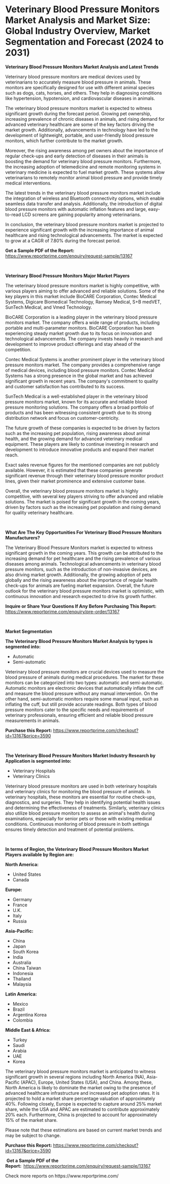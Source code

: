<p><h1>Veterinary Blood Pressure Monitors Market Analysis and Market Size: Global Industry Overview, Market Segmentation and Forecast (2024 to 2031)</h1></p><p><strong>Veterinary Blood Pressure Monitors Market Analysis and Latest Trends</strong></p>
<p><p>Veterinary blood pressure monitors are medical devices used by veterinarians to accurately measure blood pressure in animals. These monitors are specifically designed for use with different animal species such as dogs, cats, horses, and others. They help in diagnosing conditions like hypertension, hypotension, and cardiovascular diseases in animals.</p><p>The veterinary blood pressure monitors market is expected to witness significant growth during the forecast period. Growing pet ownership, increasing prevalence of chronic diseases in animals, and rising demand for advanced veterinary healthcare are some of the key factors driving the market growth. Additionally, advancements in technology have led to the development of lightweight, portable, and user-friendly blood pressure monitors, which further contribute to the market growth.</p><p>Moreover, the rising awareness among pet owners about the importance of regular check-ups and early detection of diseases in their animals is boosting the demand for veterinary blood pressure monitors. Furthermore, the increasing adoption of telemedicine and remote monitoring systems in veterinary medicine is expected to fuel market growth. These systems allow veterinarians to remotely monitor animal blood pressure and provide timely medical interventions.</p><p>The latest trends in the veterinary blood pressure monitors market include the integration of wireless and Bluetooth connectivity options, which enable seamless data transfer and analysis. Additionally, the introduction of digital blood pressure monitors with automatic inflation features and large, easy-to-read LCD screens are gaining popularity among veterinarians.</p><p>In conclusion, the veterinary blood pressure monitors market is projected to experience significant growth with the increasing importance of animal healthcare and rising technological advancements. The market is expected to grow at a CAGR of 7.80% during the forecast period.</p></p>
<p><strong>Get a Sample PDF of the Report:&nbsp;</strong> <a href="https://www.reportprime.com/enquiry/request-sample/13167">https://www.reportprime.com/enquiry/request-sample/13167</a></p>
<p>&nbsp;</p>
<p><strong>Veterinary Blood Pressure Monitors Major Market Players</strong></p>
<p><p>The veterinary blood pressure monitors market is highly competitive, with various players aiming to offer advanced and reliable solutions. Some of the key players in this market include BioCARE Corporation, Contec Medical Systems, Digicare Biomedical Technology, Ramsey Medical, S+B medVET, SunTech Medical, and Vmed Technology.</p><p>BioCARE Corporation is a leading player in the veterinary blood pressure monitors market. The company offers a wide range of products, including portable and multi-parameter monitors. BioCARE Corporation has been experiencing steady market growth due to its focus on innovation and technological advancements. The company invests heavily in research and development to improve product offerings and stay ahead of the competition.</p><p>Contec Medical Systems is another prominent player in the veterinary blood pressure monitors market. The company provides a comprehensive range of medical devices, including blood pressure monitors. Contec Medical Systems has a strong presence in the global market and has achieved significant growth in recent years. The company's commitment to quality and customer satisfaction has contributed to its success.</p><p>SunTech Medical is a well-established player in the veterinary blood pressure monitors market, known for its accurate and reliable blood pressure monitoring solutions. The company offers a broad portfolio of products and has been witnessing consistent growth due to its strong distribution network and focus on customer-centricity.</p><p>The future growth of these companies is expected to be driven by factors such as the increasing pet population, rising awareness about animal health, and the growing demand for advanced veterinary medical equipment. These players are likely to continue investing in research and development to introduce innovative products and expand their market reach.</p><p>Exact sales revenue figures for the mentioned companies are not publicly available. However, it is estimated that these companies generate significant revenue through their veterinary blood pressure monitor product lines, given their market prominence and extensive customer base.</p><p>Overall, the veterinary blood pressure monitors market is highly competitive, with several key players striving to offer advanced and reliable solutions. The market is poised for significant growth in the coming years, driven by factors such as the increasing pet population and rising demand for quality veterinary healthcare.</p></p>
<p>&nbsp;</p>
<p><strong>What Are The Key Opportunities For Veterinary Blood Pressure Monitors Manufacturers?</strong></p>
<p><p>The Veterinary Blood Pressure Monitors market is expected to witness significant growth in the coming years. This growth can be attributed to the increasing demand for pet healthcare and the rising prevalence of various diseases among animals. Technological advancements in veterinary blood pressure monitors, such as the introduction of non-invasive devices, are also driving market growth. Additionally, the growing adoption of pets globally and the rising awareness about the importance of regular health check-ups for animals are fueling market expansion. Overall, the future outlook for the veterinary blood pressure monitors market is optimistic, with continuous innovation and research expected to drive its growth further.</p></p>
<p><strong>Inquire or Share Your Questions If Any Before Purchasing This Report:</strong> <a href="https://www.reportprime.com/enquiry/pre-order/13167">https://www.reportprime.com/enquiry/pre-order/13167</a></p>
<p>&nbsp;</p>
<p><strong>Market Segmentation</strong></p>
<p><strong>The Veterinary Blood Pressure Monitors Market Analysis by types is segmented into:</strong></p>
<p><ul><li>Automatic</li><li>Semi-automatic</li></ul></p>
<p><p>Veterinary blood pressure monitors are crucial devices used to measure the blood pressure of animals during medical procedures. The market for these monitors can be categorized into two types: automatic and semi-automatic. Automatic monitors are electronic devices that automatically inflate the cuff and measure the blood pressure without any manual intervention. On the other hand, semi-automatic monitors require some manual input, such as inflating the cuff, but still provide accurate readings. Both types of blood pressure monitors cater to the specific needs and requirements of veterinary professionals, ensuring efficient and reliable blood pressure measurements in animals.</p></p>
<p><strong>Purchase this Report:&nbsp;</strong><a href="https://www.reportprime.com/checkout?id=13167&price=3590">https://www.reportprime.com/checkout?id=13167&price=3590</a></p>
<p>&nbsp;</p>
<p><strong>The Veterinary Blood Pressure Monitors Market Industry Research by Application is segmented into:</strong></p>
<p><ul><li>Veterinary Hospitals</li><li>Veterinary Clinics</li></ul></p>
<p><p>Veterinary blood pressure monitors are used in both veterinary hospitals and veterinary clinics for monitoring the blood pressure of animals. In veterinary hospitals, these monitors are essential for routine check-ups, diagnostics, and surgeries. They help in identifying potential health issues and determining the effectiveness of treatments. Similarly, veterinary clinics also utilize blood pressure monitors to assess an animal's health during examinations, especially for senior pets or those with existing medical conditions. Continuous monitoring of blood pressure in both settings ensures timely detection and treatment of potential problems.</p></p>
<p>&nbsp;</p>
<p><strong>In terms of Region, the Veterinary Blood Pressure Monitors Market Players available by Region are:</strong></p>
<p>
    <p> <strong> North America: </strong>
        <ul>
            <li>United States</li>
            <li>Canada</li>
        </ul>
        </p> 
    <p> <strong> Europe: </strong>
        <ul>
            <li>Germany</li>
            <li>France</li>
            <li>U.K.</li>
            <li>Italy</li>
            <li>Russia</li>
        </ul>
        </p> 
    <p> <strong> Asia-Pacific: </strong>
        <ul>
            <li>China</li>
            <li>Japan</li>
            <li>South Korea</li>
            <li>India</li>
            <li>Australia</li>
            <li>China Taiwan</li>
            <li>Indonesia</li>
            <li>Thailand</li>
            <li>Malaysia</li>
        </ul>
        </p> 
    <p> <strong> Latin America: </strong>
        <ul>
            <li>Mexico</li>
            <li>Brazil</li>
            <li>Argentina Korea</li>
            <li>Colombia</li>
        </ul>
        </p> 
    <p> <strong> Middle East & Africa: </strong>
        <ul>
            <li>Turkey</li>
            <li>Saudi</li>
            <li>Arabia</li>
            <li>UAE</li>
            <li>Korea</li>
        </ul>
    </p>
    </p>
<p><p>The veterinary blood pressure monitors market is anticipated to witness significant growth in several regions including North America (NA), Asia-Pacific (APAC), Europe, United States (USA), and China. Among these, North America is likely to dominate the market owing to the presence of advanced healthcare infrastructure and increased pet adoption rates. It is projected to hold a market share percentage valuation of approximately 40%. Following closely, Europe is expected to capture around 25% market share, while the USA and APAC are estimated to contribute approximately 20% each. Furthermore, China is projected to account for approximately 15% of the market share. </p><p>Please note that these estimations are based on current market trends and may be subject to change.</p></p>
<p><strong>Purchase this Report: </strong><a href="https://www.reportprime.com/checkout?id=13167&price=3590">https://www.reportprime.com/checkout?id=13167&price=3590</a></p>
<p>&nbsp;<strong>Get a Sample PDF of the Report:&nbsp;&nbsp;</strong><a href="https://www.reportprime.com/enquiry/request-sample/13167">https://www.reportprime.com/enquiry/request-sample/13167</a></p>
<p><strong></strong></p>
<p>Check more reports on https://www.reportprime.com/</p>